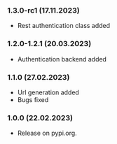 ### 1.3.0-rc1 (17.11.2023)

- Rest authentication class added

### 1.2.0-1.2.1 (20.03.2023)

- Authentication backend added


### 1.1.0 (27.02.2023)

- Url generation added
- Bugs fixed

### 1.0.0 (22.02.2023)

- Release on pypi.org.
